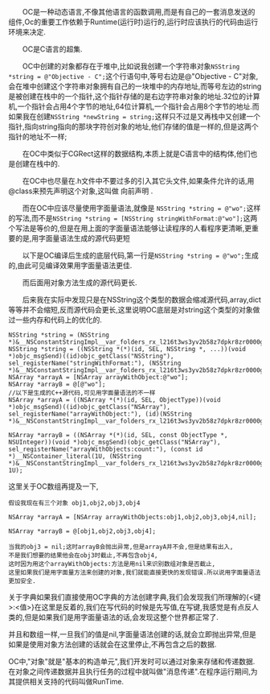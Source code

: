 &emsp;&emsp;OC是一种动态语言,不像其他语言的函数调用,而是有自己的一套消息发送的组件,Oc的重要工作依赖于Runtime(运行时)运行的,运行时应该执行的代码由运行环境来决定.

&emsp;&emsp;OC是C语言的超集.

&emsp;&emsp;OC中创建的对象都存在于堆中,比如说我创建一个字符串对象`NSString *string = @"Objective - C";`这个行语句中,等号右边是@"Objective - C"对象,会在堆中创建这个字符串对象拥有自己的一块堆中的内存地址,而等号左边的string是被创建在栈中的一个指针,这个指针存储的是右边字符串对象的地址.32位的计算机,一个指针会占用4个字节的地址,64位计算机,一个指针会占用8个字节的地址.而如果我在创建`NSString *newString = string;`这样只不过是又再栈中又创建一个指针,指向string指向的那块字符创对象的地址,他们存储的值是一样的,但是这两个指针的地址不一样;

&emsp;&emsp;在OC中类似于CGRect这样的数据结构,本质上就是C语言中的结构体,他们也是创建在栈中的.

&emsp;&emsp;在OC中也尽量在.h文件中不要过多的引入其它头文件,如果条件允许的话,用@class来预先声明这个对象,这叫做  向前声明  .

&emsp;&emsp;而在OC中应该尽量使用字面量语法,就像是 `NSString *string = @"wo";`这样的写法,而不是`NSString *string = [NSString stringWithFormat:@"wo"];`这两个写法是等价的,但是在用上面的字面量语法能够让读程序的人看程序更清晰,更重要的是,用字面量语法生成的源代码更短

&emsp;&emsp;以下是OC编译后生成的底层代码,第一行是`NSString *string = @"wo";`生成的,由此可见编译效果用字面量语法更佳.

&emsp;&emsp;而后面用对象方法生成的源代码更长.

&emsp;&emsp;后来我在实际中发现只是在NSString这个类型的数据会缩减源代码,array,dict等等并不会缩短,反而源代码会更长,这里说明OC底层是对string这个类型的对象做过一些内存和代码上的优化的.

```
NSString *string = (NSString *)&__NSConstantStringImpl__var_folders_rx_l216t3ws3yv2b58z7dpkr8zr0000gn_T_main_eaaf03_mi_0;
NSString *string = ((NSString *(*)(id, SEL, NSString *, ...))(void *)objc_msgSend)((id)objc_getClass("NSString"), sel_registerName("stringWithFormat:"), (NSString *)&__NSConstantStringImpl__var_folders_rx_l216t3ws3yv2b58z7dpkr8zr0000gn_T_main_81564b_mi_0);
NSArray *arrayA = [NSArray arrayWithObject:@"wo"];
NSArray *arrayB = @[@"wo"];
//以下是生成的C++源代码,可见用字面量语法的不一样
NSArray *arrayA = ((NSArray *(*)(id, SEL, ObjectType))(void *)objc_msgSend)((id)objc_getClass("NSArray"), sel_registerName("arrayWithObject:"), (id)(NSString *)&__NSConstantStringImpl__var_folders_rx_l216t3ws3yv2b58z7dpkr8zr0000gn_T_main_7528cd_mi_0);

NSArray *arrayB = ((NSArray *(*)(id, SEL, const ObjectType *, NSUInteger))(void *)objc_msgSend)(objc_getClass("NSArray"), sel_registerName("arrayWithObjects:count:"), (const id *)__NSContainer_literal(1U, (NSString *)&__NSConstantStringImpl__var_folders_rx_l216t3ws3yv2b58z7dpkr8zr0000gn_T_main_7528cd_mi_1).arr, 1U);
```



这里关于OC数组再提及一下,

```
假设我现在有三个对象 obj1,obj2,obj3,obj4

NSArray *arrayA = [NSArray arrayWithObjects:obj1,obj2,obj3,obj4,nil];

NSArray *arrayB = @[obj1,obj2,obj3,obj4];

当我的obj3 = nil;这时arrayB会抛出异常,但是arrayA并不会,但是结果有出入,
不是我们想要的结果他会在obj3时截止,不再包含obj4,
这时因为用这个arrayWithObjects:方法是用nil来识别数组对象是否截止,
这里如果我们是用字面量方法来创建的对象,我们就能直接更快的发现错误.所以说用字面量语法更加安全.
```

关于字典如果我们直接使用OC字典的方法创建字典,我们会发现我们所理解的{<键>:<值>}在这里是反着的,我们在写代码的时候是先写值,在写键,我感觉是有点反人类的,但是如果我们是用字面量语法的话,会发现这整个世界都正常了.

并且和数组一样,一旦我们的值是nil,字面量语法创建的话,就会立即抛出异常,但是如果是使用对象方法创建的话就会在这里停止,不再包含之后的数据.

OC中,"对象"就是"基本的构造单元",我们开发时可以通过对象来存储和传递数据.在对象之间传递数据并且执行任务的过程中就叫做"消息传递".在程序运行期间,为其提供相关支持的代码叫做RunTime.
